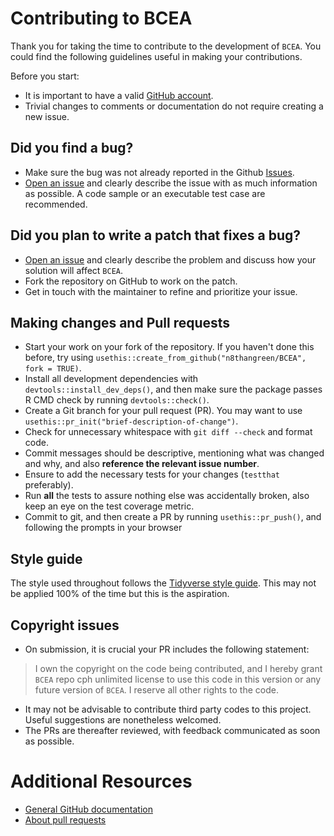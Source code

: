 # Contributing to BCEA

Thank you for taking the time to contribute to the development of `BCEA`. You could find the following guidelines useful in making your contributions.

Before you start:

-   It is important to have a valid [GitHub account](https://github.com/signup/free).
-   Trivial changes to comments or documentation do not require creating a new issue.

## Did you find a bug?

-   Make sure the bug was not already reported in the Github [Issues](https://github.com/n8thangreen/BCEA/issues).
-   [Open an issue](https://github.com/n8thangreen/BCEA/issues/new) and clearly describe the issue with as much information as possible. A code sample or an executable test case are recommended.

## Did you plan to write a patch that fixes a bug?

-   [Open an issue](https://github.com/n8thangreen/BCEA/issues/new) and clearly describe the problem and discuss how your solution will affect `BCEA`.
-   Fork the repository on GitHub to work on the patch.
-   Get in touch with the maintainer to refine and prioritize your issue.

## Making changes and Pull requests

-   Start your work on your fork of the repository. If you haven't done this before, try using `usethis::create_from_github("n8thangreen/BCEA", fork = TRUE)`.
-   Install all development dependencies with `devtools::install_dev_deps()`, and then make sure the package passes R CMD check by running `devtools::check()`.
-   Create a Git branch for your pull request (PR). You may want to use `usethis::pr_init("brief-description-of-change")`.
-   Check for unnecessary whitespace with `git diff --check` and format code.
-   Commit messages should be descriptive, mentioning what was changed and why, and also **reference the relevant issue number**.
-   Ensure to add the necessary tests for your changes (`testthat` preferably).
-   Run **all** the tests to assure nothing else was accidentally broken, also keep an eye on the test coverage metric.
-   Commit to git, and then create a PR by running `usethis::pr_push()`, and following the prompts in your browser

## Style guide

The style used throughout follows the [Tidyverse style guide](https://style.tidyverse.org/). This may not be applied 100% of the time but this is the aspiration.


## Copyright issues

-   On submission, it is crucial your PR includes the following statement:

> I own the copyright on the code being contributed, and I hereby grant `BCEA` repo cph unlimited license to use this code in this version or any future version of `BCEA`. I reserve all other rights to the code.

-   It may not be advisable to contribute third party codes to this project. Useful suggestions are nonetheless welcomed.
-   The PRs are thereafter reviewed, with feedback communicated as soon as possible.

# Additional Resources

-   [General GitHub documentation](http://help.github.com/)
-   [About pull requests](https://docs.github.com/en/github/collaborating-with-pull-requests/proposing-changes-to-your-work-with-pull-requests/about-pull-requests)
